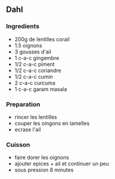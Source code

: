 ## Dahl

### Ingredients

- 200g de lentilles corail
- 1.5 oignons
- 3 gousses d'ail
- 1 c-a-c gingembre
- 1/2 c-a-c piment
- 1/2 c-a-c coriandre
- 1/2 c-a-c cumin
- 2 c-a-c curcuma
- 1 c-a-c garam masala

### Preparation

- rincer les lentilles
- couper les oingons en lamelles
- ecrase l'ail

### Cuisson

- faire dorer les oignons
- ajouter epices + ail et continuer un peu
- sous pression 8 minutes
